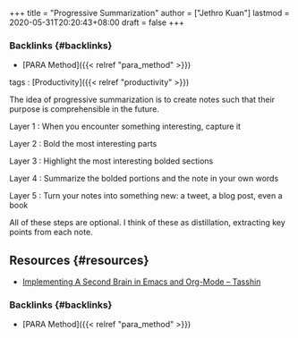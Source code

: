 +++
title = "Progressive Summarization"
author = ["Jethro Kuan"]
lastmod = 2020-05-31T20:20:43+08:00
draft = false
+++

### Backlinks {#backlinks}

- [PARA Method]({{< relref "para_method" >}})

tags
: [Productivity]({{< relref "productivity" >}})

The idea of progressive summarization is to create notes such that
their purpose is comprehensible in the future.

Layer 1
: When you encounter something interesting, capture it

Layer 2
: Bold the most interesting parts

Layer 3
: Highlight the most interesting bolded sections

Layer 4
: Summarize the bolded portions and the note in your own words

Layer 5
: Turn your notes into something new: a tweet, a blog post, even a book

All of these steps are optional. I think of these as distillation,
extracting key points from each note.

## Resources {#resources}

- [Implementing A Second Brain in Emacs and Org-Mode – Tasshin](https://tasshin.com/blog/implementing-a-second-brain-in-emacs-and-org-mode/)

### Backlinks {#backlinks}

- [PARA Method]({{< relref "para_method" >}})
